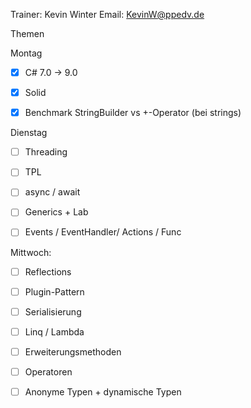 Trainer: Kevin Winter
Email: KevinW@ppedv.de

Themen

Montag
- [x] C# 7.0 -> 9.0 
- [x] Solid 
- [x] Benchmark StringBuilder vs +-Operator (bei strings)


Dienstag
- [ ] Threading
- [ ] TPL
- [ ] async / await
- [ ] Generics + Lab
- [ ] Events / EventHandler/ Actions / Func


Mittwoch:
- [ ] Reflections 
- [ ] Plugin-Pattern 
- [ ] Serialisierung
- [ ] Linq / Lambda 
- [ ] Erweiterungsmethoden  
- [ ] Operatoren
- [ ] Anonyme Typen + dynamische Typen 







